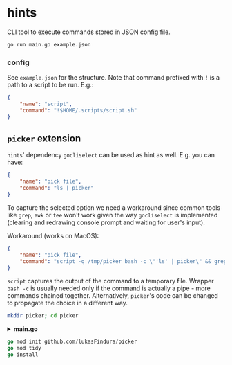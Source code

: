 # hints
CLI tool to execute commands stored in JSON config file.

```bash
go run main.go example.json
```

### config
See `example.json` for the structure.
Note that command prefixed with `!` is a path to a script to be run. E.g.:
```json
{
    "name": "script",
    "command": "!$HOME/.scripts/script.sh"
}
```

## `picker` extension

`hints`' dependency `gocliselect` can be used as hint as well.
E.g. you can have:
```json
{
    "name": "pick file",
    "command": "ls | picker"
}
```
To capture the selected option we need a workaround since common tools like `grep`, `awk` or `tee` won't work given the way `gocliselect` is implemented (clearing and redrawing console prompt and waiting for user's input).

Workaround (works on MacOS):
```json
{
    "name": "pick file",
    "command": "script -q /tmp/picker bash -c \"'ls' | picker\" && grep 'Picked:' /tmp/picker | awk '{print $2}'"
}
```
`script` captures the output of the command
 to a temporary file.
 Wrapper `bash -c` is usually needed only if the command is actually a pipe - more commands chained together. 
 Alternatively, `picker`'s code can be changed to propagate the choice in a different way.

 ```bash
mkdir picker; cd picker
 ```
<details>
<summary><b>main.go</b></summary>

```go
package main

import (
	"bufio"
	"fmt"
	"os"
	"github.com/buger/goterm"
	"github.com/lukasFindura/gocliselect"
)

func main() {

	gocliselect.Cursor.ItemPrompt = "❯"
	gocliselect.Cursor.ItemColor = goterm.YELLOW
	gocliselect.Cursor.Suffix = " "

	// Check if input is coming from a pipe
	stat, _ := os.Stdin.Stat()
	if (stat.Mode() & os.ModeCharDevice) != 0 {
		// No pipe input
		fmt.Fprintln(os.Stderr, "Usage: ... | picker\n\tPicker expects input - each input line is an option in Picker.")
		os.Exit(1)
	}

	// Create a new menu
	menu := gocliselect.NewMenu("Select an item", 0)

	// Read from pipe
	scanner := bufio.NewScanner(os.Stdin)
	for scanner.Scan() {
		line := scanner.Text()
		if line != "" {
			menu.AddItem(line, "")
		}
	}

	// Display the menu
	if _, choice := menu.Display(menu); choice != nil {
		fmt.Printf("Picked: %s\n", choice.Text)
	}
}
```

</details>

```go
go mod init github.com/lukasFindura/picker
go mod tidy
go install
```
